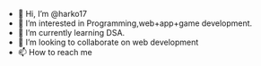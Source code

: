 - 👋 Hi, I’m @harko17
- 👀 I’m interested in Programming,web+app+game development.
- 🌱 I’m currently learning DSA.
- 💞️ I’m looking to collaborate on web development
- 📫 How to reach me 

<!---
harko17/harko17 is a ✨ special ✨ repository because its `README.md` (this file) appears on your GitHub profile.
You can click the Preview link to take a look at your changes.
--->
